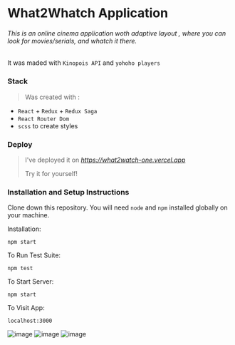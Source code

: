 
# What2Whatch Application

###### This is an online cinema application woth _adaptive layout_ , where you can look for movies/serials, and whatch it there. 
It was maded with `Kinopois API` and `yohoho players`  
### Stack 

>Was created with : 

- `React` + `Redux` + `Redux Saga` 
- `React Router Dom` 
- `scss` to create styles

### Deploy
> I've deployed it on _https://what2watch-one.vercel.app_ 
> 
> Try it for yourself!

### Installation and Setup Instructions

Clone down this repository. You will need  `node` and `npm` installed globally on your machine.

Installation:

`npm start`

To Run Test Suite:

`npm test`

To Start Server:

`npm start`

To Visit App:

`localhost:3000`


![image](https://user-images.githubusercontent.com/95301875/159162193-5ae37b35-a6f0-4feb-aaed-1b3667a45732.png)
![image](https://user-images.githubusercontent.com/95301875/159162216-6d696e8e-1b30-418f-a299-6d59ec699ffa.png)
![image](https://user-images.githubusercontent.com/95301875/159162313-3dce8b47-0f35-4706-bba2-1d3f8ec60ad2.png)


